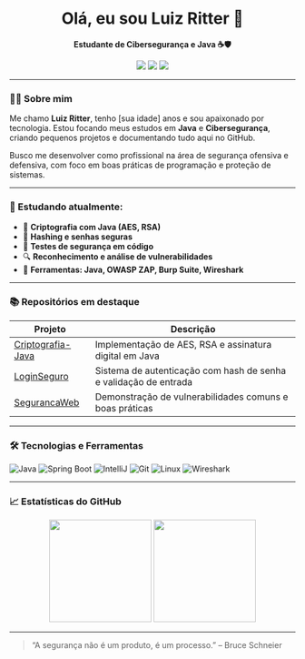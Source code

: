 <h1 align="center">Olá, eu sou Luiz Ritter 👋</h1>

<p align="center">
  <strong>Estudante de Cibersegurança e Java ☕🛡️</strong>
</p>

<p align="center">
  <img src="https://img.shields.io/badge/Java-ED8B00?style=for-the-badge&logo=java&logoColor=white"/>
  <img src="https://img.shields.io/badge/Security-Black?style=for-the-badge&logo=hackthebox&logoColor=white"/>
  <img src="https://img.shields.io/badge/GitHub-Profile-blue?style=for-the-badge"/>
</p>

---

### 👨‍💻 Sobre mim

Me chamo **Luiz Ritter**, tenho [sua idade] anos e sou apaixonado por tecnologia. Estou focando meus estudos em **Java** e **Cibersegurança**, criando pequenos projetos e documentando tudo aqui no GitHub. 

Busco me desenvolver como profissional na área de segurança ofensiva e defensiva, com foco em boas práticas de programação e proteção de sistemas.

---

### 🧠 Estudando atualmente:
- 🔐 **Criptografia com Java (AES, RSA)**
- 🧂 **Hashing e senhas seguras**
- 🧪 **Testes de segurança em código**
- 🔍 **Reconhecimento e análise de vulnerabilidades**
- 🧰 **Ferramentas: Java, OWASP ZAP, Burp Suite, Wireshark**

---

### 📚 Repositórios em destaque

| Projeto | Descrição |
|--------|-----------|
| [Criptografia-Java](https://github.com/seu-usuario/criptografia-java) | Implementação de AES, RSA e assinatura digital em Java |
| [LoginSeguro](https://github.com/seu-usuario/login-seguro) | Sistema de autenticação com hash de senha e validação de entrada |
| [SegurancaWeb](https://github.com/seu-usuario/seguranca-web) | Demonstração de vulnerabilidades comuns e boas práticas |

---

### 🛠️ Tecnologias e Ferramentas

![Java](https://img.shields.io/badge/Java-ED8B00?style=flat-square&logo=java&logoColor=white)
![Spring Boot](https://img.shields.io/badge/SpringBoot-6DB33F?style=flat-square&logo=springboot&logoColor=white)
![IntelliJ](https://img.shields.io/badge/IDE-IntelliJIDEA-blue?style=flat-square&logo=intellijidea)
![Git](https://img.shields.io/badge/Git-F05032?style=flat-square&logo=git&logoColor=white)
![Linux](https://img.shields.io/badge/Linux-FCC624?style=flat-square&logo=linux&logoColor=black)
![Wireshark](https://img.shields.io/badge/Wireshark-1679A7?style=flat-square&logo=wireshark&logoColor=white)

---

### 📈 Estatísticas do GitHub

<p align="center">
  <img height="180em" src="https://github-readme-stats.vercel.app/api?username=seu-usuario&show_icons=true&theme=radical"/>
  <img height="180em" src="https://github-readme-stats.vercel.app/api/top-langs/?username=seu-usuario&layout=compact&theme=radical"/>
</p>

---

> “A segurança não é um produto, é um processo.” – Bruce Schneier
